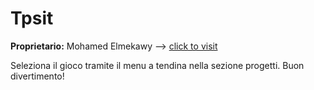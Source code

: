 # Tpsit

**Proprietario:** Mohamed Elmekawy -->
[click to visit](https://mohamed-elmekawy.github.io/MohamedElmekawyTPSIT/
) 


Seleziona il gioco tramite il menu a tendina nella sezione progetti. Buon divertimento!
